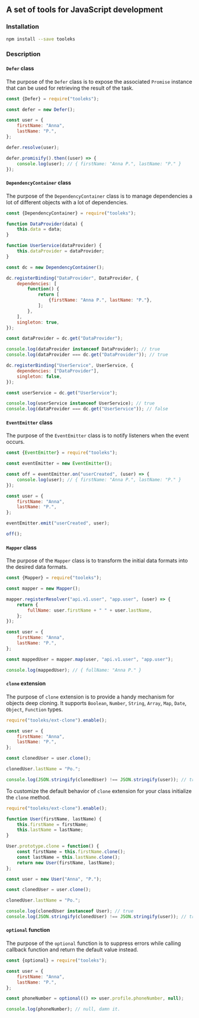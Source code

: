 ## A set of tools for JavaScript development

### Installation

```bash
npm install --save tooleks
```

### Description

#### `Defer` class

The purpose of the `Defer` class is to expose the associated `Promise` instance that can be used for retrieving the result of the task.

```JavaScript
const {Defer} = require("tooleks");

const defer = new Defer();

const user = {
    firstName: "Anna",
    lastName: "P.",
};

defer.resolve(user);

defer.promisify().then((user) => {
    console.log(user); // { firstName: "Anna P.", lastName: "P." }
});
```

#### `DependencyContainer` class

The purpose of the `DependencyContainer` class is to manage dependencies a lot of different objects with a lot of dependencies.

```JavaScript
const {DependencyContainer} = require("tooleks");

function DataProvider(data) {
    this.data = data;
}

function UserService(dataProvider) {
    this.dataProvider = dataProvider;
}

const dc = new DependencyContainer();

dc.registerBinding("DataProvider", DataProvider, {
    dependencies: [
        function() {
            return [
                {firstName: "Anna P.", lastName: "P."},
            ];
        },
    ],
    singleton: true,
});

const dataProvider = dc.get("DataProvider");

console.log(dataProvider instanceof DataProvider); // true
console.log(dataProvider === dc.get("DataProvider")); // true

dc.registerBinding("UserService", UserService, {
    dependencies: ["DataProvider"],
    singleton: false,
});

const userService = dc.get("UserService");

console.log(userService instanceof UserService); // true
console.log(dataProvider === dc.get("UserService")); // false
```

#### `EventEmitter` class

The purpose of the `EventEmitter` class is to notify listeners when the event occurs.

```JavaScript
const {EventEmitter} = require("tooleks");

const eventEmitter = new EventEmitter();

const off = eventEmitter.on("userCreated", (user) => {
    console.log(user); // { firstName: "Anna P.", lastName: "P." }
});

const user = {
    firstName: "Anna",
    lastName: "P.",
};

eventEmitter.emit("userCreated", user);

off();
```

#### `Mapper` class

The purpose of the `Mapper` class is to transform the initial data formats into the desired data formats.

```JavaScript
const {Mapper} = require("tooleks");

const mapper = new Mapper();

mapper.registerResolver("api.v1.user", "app.user", (user) => {
    return {
        fullName: user.firstName + " " + user.lastName,
    };
});

const user = {
    firstName: "Anna",
    lastName: "P.",
};

const mappedUser = mapper.map(user, "api.v1.user", "app.user");

console.log(mappedUser); // { fullName: "Anna P." }
```

#### `clone` extension

The purpose of `clone` extension is to provide a handy mechanism for objects deep cloning. It supports `Boolean`, `Number`, `String`, `Array`, `Map`, `Date`, `Object`, `Function` types.

```JavaScript
require("tooleks/ext-clone").enable();

const user = {
    firstName: "Anna",
    lastName: "P.",
};

const clonedUser = user.clone();

clonedUser.lastName = "Po.";

console.log(JSON.stringify(clonedUser) !== JSON.stringify(user)); // true
```

To customize the default behavior of `clone` extension for your class initialize the `clone` method.

```JavaScript
require("tooleks/ext-clone").enable();

function User(firstName, lastName) {
    this.firstName = firstName;
    this.lastName = lastName;
}

User.prototype.clone = function() {
    const firstName = this.firstName.clone();
    const lastName = this.lastName.clone();
    return new User(firstName, lastName);
};

const user = new User("Anna", "P.");

const clonedUser = user.clone();

clonedUser.lastName = "Po.";

console.log(clonedUser instanceof User); // true
console.log(JSON.stringify(clonedUser) !== JSON.stringify(user)); // true
```

#### `optional` function

The purpose of the `optional` function is to suppress errors while calling callback function and return the default value instead.

```JavaScript
const {optional} = require("tooleks");

const user = {
    firstName: "Anna",
    lastName: "P.",
};

const phoneNumber = optional(() => user.profile.phoneNumber, null);

console.log(phoneNumber); // null, damn it.
```
